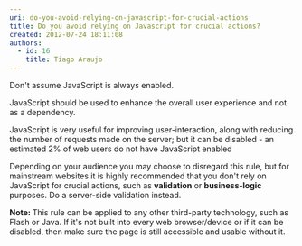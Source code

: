 ```yaml
---
uri: do-you-avoid-relying-on-javascript-for-crucial-actions
title: Do you avoid relying on Javascript for crucial actions?
created: 2012-07-24 18:11:08
authors:
  - id: 16
    title: Tiago Araujo
---
```





<span class='intro'> <p>Don't assume JavaScript is always enabled.</p>
<p>JavaScript should be used to enhance the overall user experience and not as a dependency.</p> </span>

<p>JavaScript is very useful for improving user-interaction, along with reducing the number of requests made on the server; but it can be disabled - an estimated 2% of web users do not have JavaScript enabled</p>
<p>Depending on your audience you may choose to disregard this rule, but for mainstream websites it is highly recommended that you don't rely on JavaScript for crucial actions, such as <strong>validation</strong> or <strong>business-logic </strong> purposes. Do a server-side validation instead.</p>
<div class="greyBox">
<p><strong>Note&#58; </strong>This rule can be applied to any other third-party technology, such as Flash or Java. If it's not built into every web browser/device or if it can be disabled, then make sure the page is still accessible and usable without it.</p></div>



